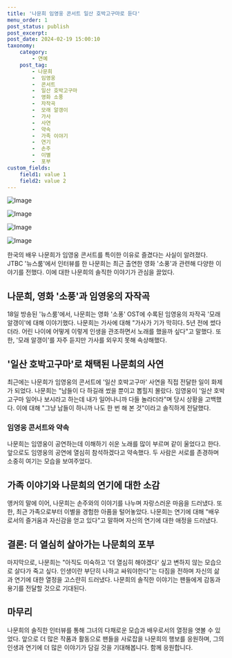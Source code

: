 ```yaml
---
title: '나문희 임영웅 콘서트 일산 호박고구마로 듣다'
menu_order: 1
post_status: publish
post_excerpt: 
post_date: 2024-02-19 15:00:10
taxonomy:
    category:
        - 연예
    post_tag:
        - 나문희
        -  임영웅
        -  콘서트
        -  일산 호박고구마
        -  영화 소풍
        -  자작곡
        -  모래 알갱이
        -  가사
        -  사연
        -  약속
        -  가족 이야기
        -  연기
        -  손주
        -  이별
        -  포부
custom_fields:
    field1: value 1
    field2: value 2
---
```


![Image](https://mimgnews.pstatic.net/image/076/2024/02/18/2024021801001196900162521_20240218192404586.jpg?type=w540)

![Image](https://ssl.pstatic.net/mimgnews/image/076/2024/02/18/2024021801001196900162523_20240218192404590.jpg?type=w540)

![Image](https://mimgnews.pstatic.net/image/076/2024/02/18/2024021801001196900162524_20240218192404597.jpg?type=w540)

![Image](https://ssl.pstatic.net/mimgnews/image/076/2024/02/18/2024021801001196900162522_20240218192404603.jpg?type=w540)

한국의 배우 나문희가 임영웅 콘서트를 특이한 이유로 즐겼다는 사실이 알려졌다. JTBC '뉴스룸'에서 인터뷰를 한 나문희는 최근 출연한 영화 '소풍'과 관련해 다양한 이야기를 전했다. 이에 대한 나문희의 솔직한 이야기가 관심을 끌었다.
## 나문희, 영화 '소풍'과 임영웅의 자작곡
18일 방송된 '뉴스룸'에서, 나문희는 영화 '소풍' OST에 수록된 임영웅의 자작곡 '모래 알갱이'에 대해 이야기했다. 나문희는 가사에 대해 "가사가 기가 막히다. 5년 전에 썼다더라. 어린 나이에 어떻게 이렇게 인생을 관조하면서 노래를 했을까 싶다"고 말했다. 또한, '모래 알갱이'를 자주 듣지만 가사를 외우지 못해 속상해했다.
## '일산 호박고구마'로 채택된 나문희의 사연
최근에는 나문희가 임영웅의 콘서트에 '일산 호박고구마' 사연을 직접 전달한 일이 화제가 되었다. 나문희는 "남들이 다 하길래 썼을 뿐이고 뽑힐지 몰랐다. 임영웅이 '일산 호박고구마 일어나 보시라고 하는데 내가 일어나니까 다들 놀라더라"며 당시 상황을 고백했다. 이에 대해 "그냥 남들이 하니까 나도 한 번 해 본 것"이라고 솔직하게 전달했다.
### 임영웅 콘서트와 약속
나문희는 임영웅이 공연하는데 이해하기 쉬운 노래를 많이 부르며 같이 울었다고 한다. 앞으로도 임영웅의 공연에 열심히 참석하겠다고 약속했다. 두 사람은 서로를 존경하며 소중히 여기는 모습을 보여주었다.
## 가족 이야기와 나문희의 연기에 대한 소감
앵커의 말에 이어, 나문희는 손주와의 이야기를 나누며 자랑스러운 마음을 드러냈다. 또한, 최근 가족으로부터 이별을 경험한 아픔을 털어놓았다. 나문희는 연기에 대해 "배우로서의 즐거움과 자신감을 얻고 있다"고 말하며 자신의 연기에 대한 애정을 드러냈다.
## 결론: 더 열심히 살아가는 나문희의 포부
마지막으로, 나문희는 "아직도 미숙하고 '더 열심히 해야겠다' 싶고 변하지 않는 모습으로 살다가 죽고 싶다. 인생이란 부단히 나하고 싸워야한다"는 다짐을 전하며 자신의 삶과 연기에 대한 열정을 고스란히 드러냈다. 나문희의 솔직한 이야기는 팬들에게 감동과 용기를 전달할 것으로 기대된다.
## 마무리
나문희의 솔직한 인터뷰를 통해 그녀의 다채로운 모습과 배우로서의 열정을 엿볼 수 있었다. 앞으로 더 많은 작품과 활동으로 팬들을 사로잡을 나문희의 행보를 응원하며, 그의 인생과 연기에 더 많은 이야기가 담길 것을 기대해봅니다. 함께 응원합니다.
